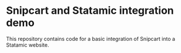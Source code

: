 # Snipcart and Statamic integration demo

This repository contains code for a basic integration of Snipcart into a Statamic website.